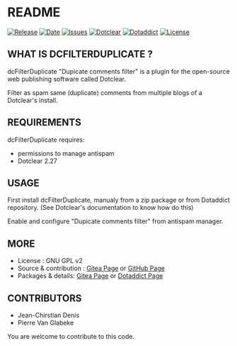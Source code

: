 # README

[![Release](https://img.shields.io/github/v/release/JcDenis/dcFilterDuplicate)](https://git.dotclear.watch/JcDenis/dcFilterDuplicate/releases)
[![Date](https://img.shields.io/github/release-date/JcDenis/dcFilterDuplicate)](https://git.dotclear.watch/JcDenis/dcFilterDuplicate/releases)
[![Issues](https://img.shields.io/github/issues/JcDenis/dcFilterDuplicate)](https://git.dotclear.watch/JcDenis/dcFilterDuplicate/issues)
[![Dotclear](https://img.shields.io/badge/dotclear-v2.27-blue.svg)](https://fr.dotclear.org/download)
[![Dotaddict](https://img.shields.io/badge/dotaddict-official-green.svg)](https://plugins.dotaddict.org/dc2/details/dcFilterDuplicate)
[![License](https://img.shields.io/github/license/JcDenis/dcFilterDuplicate)](https://git.dotclear.watch/JcDenis/dcFilterDuplicate/blob/master/LICENSE)

## WHAT IS DCFILTERDUPLICATE ?

dcFilterDuplicate "Dupicate comments filter" is a plugin for the 
open-source web publishing software called Dotclear.

Filter as spam same (duplicate) comments from multiple blogs of a Dotclear's install.

## REQUIREMENTS

 dcFilterDuplicate requires: 

  * permissions to manage antispam
  * Dotclear 2.27

## USAGE

First install dcFilterDuplicate, manualy from a zip package or from 
Dotaddict repository. (See Dotclear's documentation to know how do this)

Enable and configure "Dupicate comments filter" from antispam manager.

## MORE

 * License : GNU GPL v2
 * Source & contribution : [Gitea Page](https://git.dotclear.watch/JcDenis/dcFilterDuplicate) or [GitHub Page](https://github.com/JcDenis/dcFilterDuplicate)
 * Packages & details: [Gitea Page](https://git.dotclear.watch/JcDenis/dcFilterDuplicate/releases) or [Dotaddict Page](https://plugins.dotaddict.org/dc2/details/dcFilterDuplicate)

## CONTRIBUTORS

 * Jean-Chirstian Denis
 * Pierre Van Glabeke

You are welcome to contribute to this code.